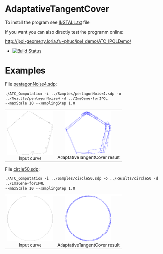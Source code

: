 # AdaptativeTangentCover

To install the program see <a href="https://github.com/ngophuc/AdaptativeTangentCover/blob/master/INSTALL.txt">INSTALL.txt</a> file


If you want you can also directly test the programm online:

http://ipol-geometry.loria.fr/~phuc/ipol_demo/ATC_IPOLDemo/


* [![Build Status](https://travis-ci.org/ngophuc/AdaptativeTangentCover.svg?branch=master)](https://travis-ci.org/ngophuc/AdaptativeTangentCover)

# Examples

<p>File <a href="https://github.com/ngophuc/AdaptativeTangentCover/blob/master/Samples/pentagonNoise4.sdp">pentagonNoise4.sdp</a>: </p>&#x000A;&#x000A;
<pre class="code highlight js-syntax-highlight plaintext">
<code>./ATC_Computation -i ../Samples/pentagonNoise4.sdp -o ../Results/pentagonNoise4 -d ../ImaGene-forIPOL &#x000A;--maxScale 10 --samplingStep 1.0</code>
</pre>&#x000A;&#x000A;
<p>
	<table cellpadding="5">
		<tr>
		<td align="center" valign="center">
			<a href="https://github.com/ngophuc/AdaptativeTangentCover/blob/master/Results/pentagonNoise4.pdf">
				<img width="150" src="https://github.com/ngophuc/AdaptativeTangentCover/blob/master/Results/pentagonNoise4.png" alt="Input curve" />
			</a>	
		<br />
		Input curve
		</td>
		<td align="center" valign="center">
			<a href="https://github.com/ngophuc/AdaptativeTangentCover/blob/master/Results/pentagonNoise4ATC.pdf">
				<img width="150" src="https://github.com/ngophuc/AdaptativeTangentCover/blob/master/Results/pentagonNoise4ATC.png" alt="ATC result" />
			</a>
		<br />
		AdaptativeTangentCover result
		</td>
		</tr>
	</table>
</p>

<p>File <a href="https://github.com/ngophuc/AdaptativeTangentCover/blob/master/Samples/circle50.sdp">circle50.sdp</a>: </p>&#x000A;&#x000A;
<pre class="code highlight js-syntax-highlight plaintext">
<code>./ATC_Computation -i ../Samples/circle50.sdp -o ../Results/circle50 -d ../ImaGene-forIPOL &#x000A;--maxScale 10 --samplingStep 1.0</code>
</pre>&#x000A;&#x000A;
<p>
	<table cellpadding="5">
		<tr>
		<td align="center" valign="center">
			<a href="https://github.com/ngophuc/AdaptativeTangentCover/blob/master/Results/circle50.pdf">
				<img width="150" src="https://github.com/ngophuc/AdaptativeTangentCover/blob/master/Results/circle50.png" alt="Input curve" />
			</a>	
		<br />
		Input curve
		</td>
		<td align="center" valign="center">
			<a href="https://github.com/ngophuc/AdaptativeTangentCover/blob/master/Results/circle50ATC.pdf">
				<img width="150" src="https://github.com/ngophuc/AdaptativeTangentCover/blob/master/Results/circle50ATC.png" alt="ATC result" />
			</a>
		<br />
		AdaptativeTangentCover result
		</td>
		</tr>
	</table>
</p>

